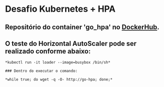 # Desafio Kubernetes + HPA

## Repositório do container 'go_hpa' no [DockerHub](https://hub.docker.com/r/pereiraze/go_hpa).

## O teste do Horizontal AutoScaler pode ser realizado conforme abaixo:
```
*kubectl run -it loader --image=busybox /bin/sh*

### Dentro do executar o comando:

*while true; do wget -q -O- http://go-hpa; done;*
```